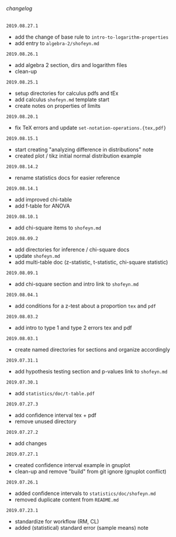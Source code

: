 ###### changelog
`2019.08.27.1`
  - add the change of base rule to `intro-to-logarithm-properties`
  - add entry to `algebra-2/shofeyn.md`


`2019.08.26.1`
  - add algebra 2 section, dirs and logarithm files
  - clean-up


`2019.08.25.1`
  - setup directories for calculus pdfs and tEx
  - add calculus `shofeyn.md` template start
  - create notes on properties of limits


`2019.08.20.1`
  - fix TeX errors and update `set-notation-operations.{tex,pdf}`


`2019.08.15.1`
  - start creating "analyzing difference in distributions" note
  - created plot / tikz initial normal distribution example


`2019.08.14.2`
  - rename statistics docs for easier reference


`2019.08.14.1`
  - add improved chi-table
  - add f-table for ANOVA


`2019.08.10.1`
  - add chi-square items to `shofeyn.md`


`2019.08.09.2`
  - add directories for inference / chi-square docs
  - update `shofeyn.md`
  - add multi-table doc (z-statistic, t-statistic, chi-square statistic)


`2019.08.09.1`
  - add chi-square section and intro link to `shofeyn.md`


`2019.08.04.1`
  - add conditions for a z-test about a proportion `tex` and `pdf`


`2019.08.03.2`
  - add intro to type 1 and type 2 errors tex and pdf


`2019.08.03.1`
  - create named directories for sections and organize accordingly


`2019.07.31.1`
  - add hypothesis testing section and p-values link to `shofeyn.md`


`2019.07.30.1`
  - add `statistics/doc/t-table.pdf`


`2019.07.27.3`
  - add confidence interval tex + pdf
  - remove unused directory


`2019.07.27.2`
  - add changes


`2019.07.27.1`
  - created confidence interval example in gnuplot
  - clean-up and remove "build" from git ignore (gnuplot conflict)


`2019.07.26.1`
  - added confidence intervals to `statistics/doc/shofeyn.md`
  - removed duplicate content from `README.md`


`2019.07.23.1`
  - standardize for workflow (RM, CL)
  - added (statistical) standard error (sample means) note


